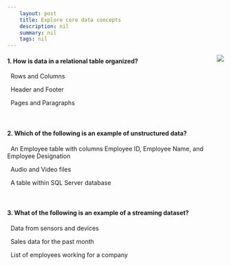 ```yaml
---
    layout: post
    title: Explore core data concepts 
    description: nil
    summary: nil
    tags: nil
---
```



 <a target="_blank" href="https://docs.microsoft.com/en-us/learn/modules/explore-core-data-concepts/5-knowledge-check/"><i class="fas fa-external-link-alt"></i> </a>
 <img align="right" src="https://docs.microsoft.com/en-us/learn/achievements/explore-core-data-concepts.svg">
####  1. How is data in a relational table organized?


<i class='fas fa-check-square' style='color: Dodgerblue;'></i> &nbsp;&nbsp;Rows and Columns

<i class='far fa-square'></i> &nbsp;&nbsp;Header and Footer

<i class='far fa-square'></i> &nbsp;&nbsp;Pages and Paragraphs
<br />
<br />
<br />

####  2. Which of the following is an example of unstructured data?


<i class='far fa-square'></i> &nbsp;&nbsp;An Employee table with columns Employee ID, Employee Name, and Employee Designation

<i class='fas fa-check-square' style='color: Dodgerblue;'></i> &nbsp;&nbsp;Audio and Video files

<i class='far fa-square'></i> &nbsp;&nbsp;A table within SQL Server database
<br />
<br />
<br />

####  3. What of the following is an example of a streaming dataset?


<i class='fas fa-check-square' style='color: Dodgerblue;'></i> &nbsp;&nbsp;Data from sensors and devices

<i class='far fa-square'></i> &nbsp;&nbsp;Sales data for the past month

<i class='far fa-square'></i> &nbsp;&nbsp;List of employees working for a company
<br />
<br />
<br />
